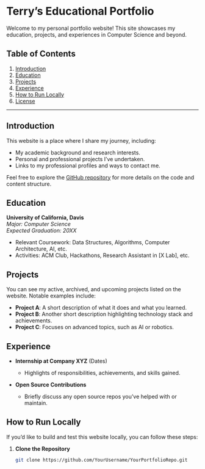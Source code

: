# Terry’s Educational Portfolio

Welcome to my personal portfolio website!
This site showcases my education, projects, and experiences in Computer Science and beyond.

## Table of Contents

1. [Introduction](#introduction)
2. [Education](#education)
3. [Projects](#projects)
4. [Experience](#experience)
5. [How to Run Locally](#how-to-run-locally)
6. [License](#license)

---

## Introduction

This website is a place where I share my journey, including:
- My academic background and research interests.
- Personal and professional projects I’ve undertaken.
- Links to my professional profiles and ways to contact me.

Feel free to explore the [GitHub repository](https://github.com/YourUsername/YourPortfolioRepo) for more details on the code and content structure.

## Education

**University of California, Davis**  
*Major: Computer Science*  
*Expected Graduation: 20XX*

- Relevant Coursework: Data Structures, Algorithms, Computer Architecture, AI, etc.
- Activities: ACM Club, Hackathons, Research Assistant in [X Lab], etc.

## Projects

You can see my active, archived, and upcoming projects listed on the website. Notable examples include:

- **Project A**: A short description of what it does and what you learned.
- **Project B**: Another short description highlighting technology stack and achievements.
- **Project C**: Focuses on advanced topics, such as AI or robotics.

## Experience

- **Internship at Company XYZ** (Dates)  
  - Highlights of responsibilities, achievements, and skills gained.

- **Open Source Contributions**  
  - Briefly discuss any open source repos you’ve helped with or maintain.

## How to Run Locally

If you’d like to build and test this website locally, you can follow these steps:

1. **Clone the Repository**  
   ```bash
   git clone https://github.com/YourUsername/YourPortfolioRepo.git
